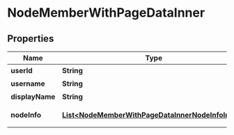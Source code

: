 

# NodeMemberWithPageDataInner


## Properties

| Name | Type | Description | Notes |
|------------ | ------------- | ------------- | -------------|
|**userId** | **String** | 用户ID |  |
|**username** | **String** | 用户名 |  |
|**displayName** | **String** | 用户显示名 |  |
|**nodeInfo** | [**List&lt;NodeMemberWithPageDataInnerNodeInfoInner&gt;**](NodeMemberWithPageDataInnerNodeInfoInner.md) | 用户节点信息 |  |



